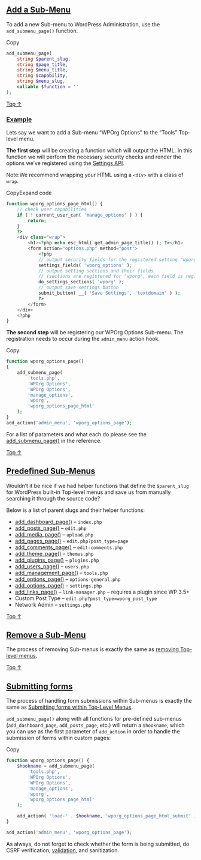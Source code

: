 ## [Add a Sub-Menu](https://developer.wordpress.org/plugins/administration-menus/sub-menus/#add-a-sub-menu)

To add a new Sub-menu to WordPress Administration, use the `add_submenu_page()` function.

Copy

```php
add_submenu_page(
	string $parent_slug,
	string $page_title,
	string $menu_title,
	string $capability,
	string $menu_slug,
	callable $function = ''
);
```

[Top ↑](https://developer.wordpress.org/plugins/administration-menus/sub-menus/#top)

### [Example](https://developer.wordpress.org/plugins/administration-menus/sub-menus/#example)

Lets say we want to add a Sub-menu “WPOrg Options” to the “Tools” Top-level menu.

**The first step** will be creating a function which will output the HTML. In this function we will perform the necessary security checks and render the options we’ve registered using the [Settings API](https://developer.wordpress.org/plugins/settings/).

Note:We recommend wrapping your HTML using a `<div>` with a class of `wrap`.

CopyExpand code

```php
function wporg_options_page_html() {
	// check user capabilities
	if ( ! current_user_can( 'manage_options' ) ) {
		return;
	}
	?>
	<div class="wrap">
		<h1><?php echo esc_html( get_admin_page_title() ); ?></h1>
		<form action="options.php" method="post">
			<?php
			// output security fields for the registered setting "wporg_options"
			settings_fields( 'wporg_options' );
			// output setting sections and their fields
			// (sections are registered for "wporg", each field is registered to a specific section)
			do_settings_sections( 'wporg' );
			// output save settings button
			submit_button( __( 'Save Settings', 'textdomain' ) );
			?>
		</form>
	</div>
	<?php
}
```

**The second step** will be registering our WPOrg Options Sub-menu. The registration needs to occur during the `admin_menu` action hook.

Copy

```php
function wporg_options_page()
{
	add_submenu_page(
		'tools.php',
		'WPOrg Options',
		'WPOrg Options',
		'manage_options',
		'wporg',
		'wporg_options_page_html'
	);
}
add_action('admin_menu', 'wporg_options_page');
```

For a list of parameters and what each do please see the [add_submenu_page()](https://developer.wordpress.org/reference/functions/add_submenu_page/) in the reference.

[Top ↑](https://developer.wordpress.org/plugins/administration-menus/sub-menus/#top)

## [Predefined Sub-Menus](https://developer.wordpress.org/plugins/administration-menus/sub-menus/#predefined-sub-menus)

Wouldn’t it be nice if we had helper functions that define the `$parent_slug` for WordPress built-in Top-level menus and save us from manually searching it through the source code?

Below is a list of parent slugs and their helper functions:

- [add_dashboard_page()](https://developer.wordpress.org/reference/functions/add_dashboard_page/) – `index.php`
- [add_posts_page()](https://developer.wordpress.org/reference/functions/add_posts_page/) – `edit.php`
- [add_media_page()](https://developer.wordpress.org/reference/functions/add_media_page/) – `upload.php`
- [add_pages_page()](https://developer.wordpress.org/reference/functions/add_pages_page/) – `edit.php?post_type=page`
- [add_comments_page()](https://developer.wordpress.org/reference/functions/add_comments_page/) – `edit-comments.php`
- [add_theme_page()](https://developer.wordpress.org/reference/functions/add_theme_page/) – `themes.php`
- [add_plugins_page()](https://developer.wordpress.org/reference/functions/add_plugins_page/) – `plugins.php`
- [add_users_page()](https://developer.wordpress.org/reference/functions/add_users_page/) – `users.php`
- [add_management_page()](https://developer.wordpress.org/reference/functions/add_management_page/) – `tools.php`
- [add_options_page()](https://developer.wordpress.org/reference/functions/add_options_page/) – `options-general.php`
- [add_options_page()](https://developer.wordpress.org/reference/functions/add_options_page/) – `settings.php`
- [add_links_page()](https://developer.wordpress.org/reference/functions/add_links_page/) – `link-manager.php` – requires a plugin since WP 3.5+
- Custom Post Type – `edit.php?post_type=wporg_post_type`
- Network Admin – `settings.php`

[Top ↑](https://developer.wordpress.org/plugins/administration-menus/sub-menus/#top)

## [Remove a Sub-Menu](https://developer.wordpress.org/plugins/administration-menus/sub-menus/#remove-a-sub-menu)

The process of removing Sub-menus is exactly the same as [removing Top-level menus](https://developer.wordpress.org/plugins/administration-menus/top-level-menus/#remove-a-top-level-menu).

[Top ↑](https://developer.wordpress.org/plugins/administration-menus/sub-menus/#top)

## [Submitting forms](https://developer.wordpress.org/plugins/administration-menus/sub-menus/#submitting-forms)

The process of handling form submissions within Sub-menus is exactly the same as [Submitting forms within Top-Level Menus](https://developer.wordpress.org/plugins/administration-menus/top-level-menus/#submitting-forms).

`add_submenu_page()` along with all functions for pre-defined sub-menus (`add_dashboard_page`, `add_posts_page`, etc.) will return a `$hookname`, which you can use as the first parameter of `add_action` in order to handle the submission of forms within custom pages:

Copy

```php
function wporg_options_page() {
	$hookname = add_submenu_page(
		'tools.php',
		'WPOrg Options',
		'WPOrg Options',
		'manage_options',
		'wporg',
		'wporg_options_page_html'
	);

	add_action( 'load-' . $hookname, 'wporg_options_page_html_submit' );
}

add_action('admin_menu', 'wporg_options_page');
```

As always, do not forget to check whether the form is being submitted, do CSRF verification, [validation](https://developer.wordpress.org/plugins/security/data-validation/), and sanitization.